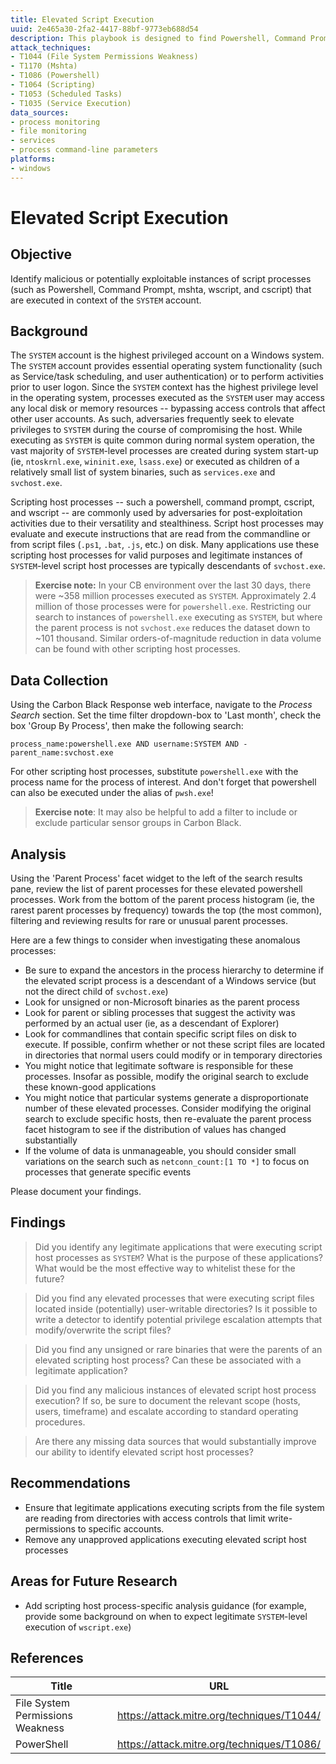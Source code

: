 ```yaml
---
title: Elevated Script Execution
uuid: 2e465a30-2fa2-4417-88bf-9773eb688d54
description: This playbook is designed to find Powershell, Command Prompt, or other scripting host processes that were executed as SYSTEM
attack_techniques:
- T1044 (File System Permissions Weakness)
- T1170 (Mshta)
- T1086 (Powershell)
- T1064 (Scripting)
- T1053 (Scheduled Tasks)
- T1035 (Service Execution)
data_sources:
- process monitoring
- file monitoring
- services
- process command-line parameters
platforms:
- windows
---
```


# Elevated Script Execution

## Objective

Identify malicious or potentially exploitable instances of script processes (such as Powershell, Command Prompt, mshta, wscript, and cscript) that are executed in context of the `SYSTEM` account.


## Background

The `SYSTEM` account is the highest privileged account on a Windows system. The `SYSTEM` account provides essential operating system functionality (such as Service/task scheduling, and user authentication) or to perform activities prior to user logon. Since the `SYSTEM` context has the highest privilege level in the operating system, processes executed as the `SYSTEM` user may access any local disk or memory resources -- bypassing access controls that affect other user accounts. As such, adversaries frequently seek to elevate privileges to `SYSTEM` during the course of compromising the host. While executing as `SYSTEM` is quite common during normal system operation, the vast majority of `SYSTEM`-level processes are created during system start-up (ie, `ntoskrnl.exe`, `wininit.exe`, `lsass.exe`) or executed as children of a relatively small list of system binaries, such as `services.exe` and `svchost.exe`.

Scripting host processes -- such a powershell, command prompt, cscript, and wscript -- are commonly used by adversaries for post-exploitation activities due to their versatility and stealthiness. Script host processes may evaluate and execute instructions that are read from the commandline or from script files (`.ps1`, `.bat`, `.js`, etc.) on disk. Many applications use these scripting host processes for valid purposes and legitimate instances of `SYSTEM`-level script host processes are typically descendants of `svchost.exe`.

> **Exercise note:** In your CB environment over the last 30 days, there were ~358 million processes executed as `SYSTEM`. Approximately 2.4 million of those processes were for `powershell.exe`. Restricting our search to instances of `powershell.exe` executing as `SYSTEM`, but where the parent process is not `svchost.exe` reduces the dataset down to ~101 thousand. Similar orders-of-magnitude reduction in data volume can be found with other scripting host processes. 

## Data Collection

Using the Carbon Black Response web interface, navigate to the _Process Search_ section. Set the time filter dropdown-box to 'Last month', check the box 'Group By Process', then make the following search:
 
	process_name:powershell.exe AND username:SYSTEM AND -parent_name:svchost.exe
	
For other scripting host processes, substitute `powershell.exe` with the process name for the process of interest. And don't forget that powershell can also be executed under the alias of `pwsh.exe`!

> **Exercise note**: It may also be helpful to add a filter to include or exclude particular sensor groups in Carbon Black.


## Analysis

Using the 'Parent Process' facet widget to the left of the search results pane, review the list of parent processes for these elevated powershell processes. Work from the bottom of the parent process histogram (ie, the rarest parent processes by frequency) towards the top (the most common), filtering and reviewing results for rare or unusual parent processes.

Here are a few things to consider when investigating these anomalous processes:

* Be sure to expand the ancestors in the process hierarchy to determine if the elevated script process is a descendant of a Windows service (but not the direct child of `svchost.exe`)
* Look for unsigned or non-Microsoft binaries as the parent process
* Look for parent or sibling processes that suggest the activity was performed by an actual user (ie, as a descendant of Explorer)
* Look for commandlines that contain specific script files on disk to execute. If possible, confirm whether or not these script files are located in directories that normal users could modify or in temporary directories
* You might notice that legitimate software is responsible for these processes. Insofar as possible, modify the original search to exclude these known-good applications
* You might notice that particular systems generate a disproportionate number of these elevated processes. Consider modifying the original search to exclude specific hosts, then re-evaluate the parent process facet histogram to see if the distribution of values has changed substantially
* If the volume of data is unmanageable, you should consider small variations on the search such as `netconn_count:[1 TO *]` to focus on processes that generate specific events

Please document your findings.


## Findings

> Did you identify any legitimate applications that were executing script host processes as `SYSTEM`? What is the purpose of these applications? What would be the most effective way to whitelist these for the future?



> Did you find any elevated processes that were executing script files located inside (potentially) user-writable directories? Is it possible to write a detector to identify potential privilege escalation attempts that modify/overwrite the script files?



> Did you find any unsigned or rare binaries that were the parents of an elevated scripting host process? Can these be associated with a legitimate application?



> Did you find any malicious instances of elevated script host process execution? If so, be sure to document the relevant scope (hosts, users, timeframe) and escalate according to standard operating procedures.



> Are there any missing data sources that would substantially improve our ability to identify elevated script host processes?



## Recommendations

* Ensure that legitimate applications executing scripts from the file system are reading from directories with access controls that limit write-permissions to specific accounts.
* Remove any unapproved applications executing elevated script host processes



## Areas for Future Research

* Add scripting host process-specific analysis guidance (for example, provide some background on when to expect legitimate `SYSTEM`-level execution of `wscript.exe`)


## References

|Title|URL|
|-----|---|
|File System Permissions Weakness|https://attack.mitre.org/techniques/T1044/|
|PowerShell|https://attack.mitre.org/techniques/T1086/|
